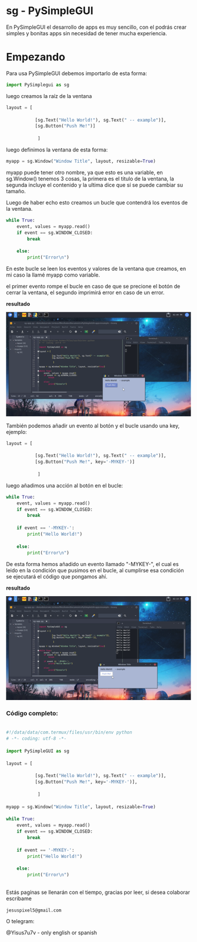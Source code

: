 # sg - PySimpleGUI

En PySimpleGUI el desarrollo de apps es muy sencillo, con el podrás crear simples y bonitas 
apps sin necesidad de tener mucha experiencia.

# Empezando

Para usa PySimpleGUI debemos importarlo de esta forma:

```python
import PySimplegui as sg
```

luego creamos la raíz de la ventana

```python 
layout = [

           [sg.Text("Hello World!"), sg.Text(" -- example")], 
           [sg.Button("Push Me!")]
     
            ]
```

luego definimos la ventana de esta forma:

```python
myapp = sg.Window("Window Title", layout, resizable=True)
```

myapp puede tener otro nombre, ya que esto es una variable, en sg.Window() tenemos 3 cosas,
la primera es el titulo de la ventana, la segunda incluye el contenido y la ultima dice 
que sí se puede cambiar su tamaño.

Luego de haber echo esto creamos un bucle que contendrá los eventos de la ventana.

```python
while True:
	event, values = myapp.read()
	if event == sg.WINDOW_CLOSED:
		break
		
	else:
		print("Error\n")
```

En este bucle se leen los eventos y valores de la ventana que creamos, en mi caso la llamé
myapp como variable.

el primer evento rompe el bucle en caso de que se precione el botón de cerrar la ventana,
el segundo imprimirá error en caso de un error.

**resultado**

![example](./example.png)

También podemos añadir un evento al botón y el bucle usando una key, ejemplo:


```python
layout = [

           [sg.Text("Hello World!"), sg.Text(" -- example")], 
           [sg.Button("Push Me!", key='-MYKEY-')]
     
            ]
```

luego añadimos una acción al botón en el bucle:

```python
while True:
	event, values = myapp.read()
	if event == sg.WINDOW_CLOSED:
		break
		
	if event == '-MYKEY-':
	    print("Hello World!")
		
	else:
		print("Error\n")
```

De esta forma hemos añadido un evento llamado "-MYKEY-", el cual es leido en la condición
que pusimos en el bucle, al cumplirse esa condición se ejecutará el código que pongamos ahí.

**resultado**

![example2](./button_key.png)

### Código completo:

```python

#!/data/data/com.termux/files/usr/bin/env python
# -*- coding: utf-8 -*-

import PySimpleGUI as sg

layout = [

           [sg.Text("Hello World!"), sg.Text(" -- example")], 
           [sg.Button("Push Me!", key='-MYKEY-')],
     
            ]

myapp = sg.Window("Window Title", layout, resizable=True)

while True:
	event, values = myapp.read()
	if event == sg.WINDOW_CLOSED:
		break
		
	if event == '-MYKEY-':
		print("Hello World!")
		
	else:
		print("Error\n")
		
```

Estás pagínas se llenarán con el tiempo, gracias por leer, si desea colaborar escribame 

`jesuspixel5@gmail.com`

O telegram: 

@Yisus7u7v - only english or spanish
